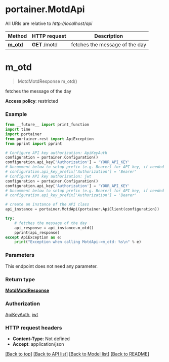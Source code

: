 # portainer.MotdApi

All URIs are relative to *http://localhost/api*

Method | HTTP request | Description
------------- | ------------- | -------------
[**m_otd**](MotdApi.md#m_otd) | **GET** /motd | fetches the message of the day


# **m_otd**
> MotdMotdResponse m_otd()

fetches the message of the day

**Access policy**: restricted

### Example
```python
from __future__ import print_function
import time
import portainer
from portainer.rest import ApiException
from pprint import pprint

# Configure API key authorization: ApiKeyAuth
configuration = portainer.Configuration()
configuration.api_key['Authorization'] = 'YOUR_API_KEY'
# Uncomment below to setup prefix (e.g. Bearer) for API key, if needed
# configuration.api_key_prefix['Authorization'] = 'Bearer'
# Configure API key authorization: jwt
configuration = portainer.Configuration()
configuration.api_key['Authorization'] = 'YOUR_API_KEY'
# Uncomment below to setup prefix (e.g. Bearer) for API key, if needed
# configuration.api_key_prefix['Authorization'] = 'Bearer'

# create an instance of the API class
api_instance = portainer.MotdApi(portainer.ApiClient(configuration))

try:
    # fetches the message of the day
    api_response = api_instance.m_otd()
    pprint(api_response)
except ApiException as e:
    print("Exception when calling MotdApi->m_otd: %s\n" % e)
```

### Parameters
This endpoint does not need any parameter.

### Return type

[**MotdMotdResponse**](MotdMotdResponse.md)

### Authorization

[ApiKeyAuth](../README.md#ApiKeyAuth), [jwt](../README.md#jwt)

### HTTP request headers

 - **Content-Type**: Not defined
 - **Accept**: application/json

[[Back to top]](#) [[Back to API list]](../README.md#documentation-for-api-endpoints) [[Back to Model list]](../README.md#documentation-for-models) [[Back to README]](../README.md)

